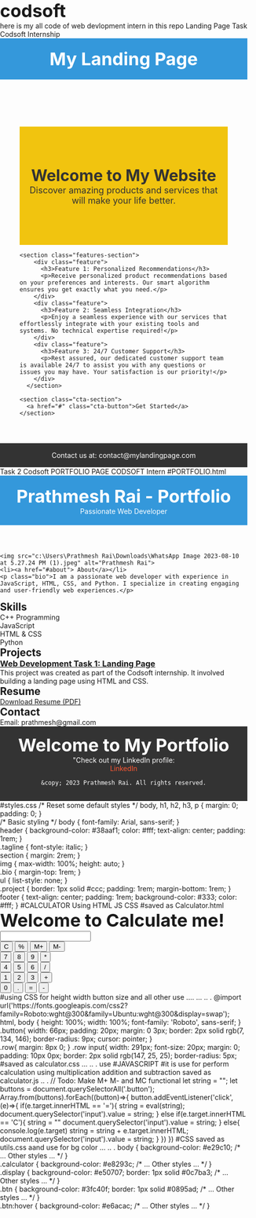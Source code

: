 # codsoft
here is my all code of web devlopment intern in this repo
Landing Page 
Task  Codsoft Internship
<!DOCTYPE html>
<html lang="en">
<head>
  <meta charset="UTF-8">
  <meta name="viewport" content="width=device-width, initial-scale=1.0">
  <title>My Landing Page</title>
  <style>
    /* Reset default styles */
    body, h1, p, ul, li {
      margin: 0;
      padding: 0;
    }

    body {
      font-family: Arial, sans-serif;
      line-height: 1.6;
      background-color: #f9f9f9;
    }

    /* Header styles */
    header {
      background-color: #3498db;
      color: white;
      padding: 20px;
      text-align: center;
    }

    h1 {
      font-size: 36px;
    }

    /* Main content styles */
    main {
      padding: 40px;
    }

    .hero-section {
      text-align: center;
      padding: 80px 20px;
      background-color: #f1c40f;
      color: #333;
    }

    .hero-section h2 {
      font-size: 32px;
    }

    .hero-section p {
      font-size: 18px;
    }

    /* Features section styles */
    .features-section {
      display: flex;
      justify-content: space-around;
      padding: 40px 0;
    }

    .feature {
      text-align: center;
      max-width: 300px;
      padding: 20px;
      background-color: #fff;
      border-radius: 10px;
      box-shadow: 0 0 10px rgba(0, 0, 0, 0.2);
    }

    .feature h3 {
      font-size: 24px;
    }

    .feature p {
      font-size: 16px;
    }

    /* Call-to-action styles */
    .cta-section {
      text-align: center;
      padding: 40px 0;
    }

    .cta-button {
      display: inline-block;
      padding: 15px 30px;
      background-color: #3498db;
      color: white;
      font-size: 18px;
      text-decoration: none;
      border-radius: 5px;
    }

    /* Footer styles */
    footer {
      text-align: center;
      padding: 20px;
      background-color: #222;
      color: white;
    }

    footer a {
      color: white;
      text-decoration: none;
    }
  </style>
</head>
<body>
  <header>
    <h1>My Landing Page</h1>
  </header>

  <main>
    <section class="hero-section">
      <h2>Welcome to My Website</h2>
      <p>Discover amazing products and services that will make your life better.</p>
    </section>

    <section class="features-section">
        <div class="feature">
          <h3>Feature 1: Personalized Recommendations</h3>
          <p>Receive personalized product recommendations based on your preferences and interests. Our smart algorithm ensures you get exactly what you need.</p>
        </div>
        <div class="feature">
          <h3>Feature 2: Seamless Integration</h3>
          <p>Enjoy a seamless experience with our services that effortlessly integrate with your existing tools and systems. No technical expertise required!</p>
        </div>
        <div class="feature">
          <h3>Feature 3: 24/7 Customer Support</h3>
          <p>Rest assured, our dedicated customer support team is available 24/7 to assist you with any questions or issues you may have. Your satisfaction is our priority!</p>
        </div>
      </section>

    <section class="cta-section">
      <a href="#" class="cta-button">Get Started</a>
    </section>
  </main>

  <footer>
    <p>Contact us at: <a href="mailto:contact@mylandingpage.com">contact@mylandingpage.com</a></p>
  </footer>
</body>
</html>
Task 2 Codsoft
PORTFOLIO PAGE 
CODSOFT Intern
#PORTFOLIO.html
<!DOCTYPE html>
<html lang="en">
<head>
  <meta charset="UTF-8">
  <meta name="viewport" content="width=device-width, initial-scale=1.0">
  <link rel="stylesheet" href="styles.css">
  <style>
    /* Reset default margin and padding */
    body, h1, h2, h3, p {
      margin: 0;
      padding: 0;
    }

    /* Basic styling */
    body {
      font-family: Arial, sans-serif;
      background-image: rgb(9, 10, 10 to bottom, #f0f0f0, #c0c0c0);
      background-attachment: fixed;
    }

    /* Rest of your CSS styles */
    /* ... */
  </style>
</head>
<body>
  <header class="header">
    <nav class="navbar">
      <div class="navbar-container container">
        <div>
          <h1 class="navbar-brand">Prathmesh Rai - Portfolio</h1>
        </div>
      </nav>
    <p class="tagline">Passionate Web Developer</p>
  </header>

    <img src="c:\Users\Prathmesh Rai\Downloads\WhatsApp Image 2023-08-10 at 5.27.24 PM (1).jpeg" alt="Prathmesh Rai">
    <li><a href="#about"> About</a></li>
    <p class="bio">I am a passionate web developer with experience in JavaScript, HTML, CSS, and Python. I specialize in creating engaging and user-friendly web experiences.</p>
  </section>
  
  <section id="skills">
    <h2>Skills</h2>
    <ul>
      <li>C++ Programming</li>
      <li>JavaScript</li>
      <li>HTML & CSS</li>
      <li>Python</li>
    </ul>
  </section>

  <section id="projects">
    <h2>Projects</h2>
    <div class="project">
      <alt="Landing Page Project">
      <h3><a href="C:\Users\Prathmesh Rai\Desktop\New folder\Landing Page Task 1.html" target="_blank">Web Development Task 1: Landing Page</a></h3>
      <p>This project was created as part of the Codsoft internship. It involved building a landing page using HTML and CSS.</p>
    </div>
    <!-- Add more project divs as needed -->
  </section>
  
  
  <section id="resume">
    <h2>Resume</h2>
    <p><a href="c:\Users\Prathmesh Rai\Downloads\Prathmesh Rai- Resume.pdf" target="c:\Users\Prathmesh Rai\Downloads\Prathmesh Rai- Resume.pdf">Download Resume (PDF)</a></p>
  </section>
  <section id="contact">
    <h2>Contact</h2>
    <p>Email: prathmesh@gmail.com</p>
    <!-- Add more contact information as needed -->
  </section>
  
  <footer>
    <!DOCTYPE html>
    <html lang="en">
    <head>
        <meta charset="UTF-8">
        <meta name="viewport" content="width=device-width, initial-scale=1.0">
        <title>My Portfolio</title>
    </head>
    <body>
        <h1>Welcome to My Portfolio</h1>
        <p>"Check out my LinkedIn profile:</p>
        <p><a href="https://www.linkedin.com/in/prathmesh-rai-1646a1276" target="https://www.linkedin.com/in/prathmesh-rai-1646a1276" style="color: #FF5733;">LinkedIn</a>
    </body>
    </html>
    <!DOCTYPE html>
<html lang="en">
<head>
  <meta charset="UTF-8">
  <meta name="viewport" content="width=device-width, initial-scale=1.0">
  <style>
    /* Reset default margin and padding */
    body, h1, h2, h3, p {
      margin: 0;
      padding: 0;
    }

    /* Basic styling */
    body {
      font-family: Arial, sans-serif;
      background-color: #f0f0f0;
      color: #333;
    }

    footer {
      text-align: center;
      padding: 1rem;
      background-color: #333;
      color: #fff;
    }

    /* Rest of your CSS styles */
    /* ... */
  </style>
  <title>Portfolio with Copyright Notice</title>
  
    &copy; 2023 Prathmesh Rai. All rights reserved.
  </footer>
</body>
</html>
#styles.css
/* Reset some default styles */
body, h1, h2, h3, p {
  margin: 0;
  padding: 0;
}

/* Basic styling */
body {
  font-family: Arial, sans-serif;
}

header {
  background-color: #38aaf1;
  color: #fff;
  text-align: center;
  padding: 1rem;
}

.tagline {
  font-style: italic;
}

section {
  margin: 2rem;
}

img {
  max-width: 100%;
  height: auto;
}

.bio {
  margin-top: 1rem;
}

ul {
  list-style: none;
}

.project {
  border: 1px solid #ccc;
  padding: 1rem;
  margin-bottom: 1rem;
}

footer {
  text-align: center;
  padding: 1rem;
  background-color: #333;
  color: #fff;
}
#CALCULATOR 
Using HTML JS CSS
#saved as Calculator.html
<!DOCTYPE html>
<html>

<head>
  <meta charset="utf-8">
  <meta name="viewport" content="width=device-width">
  <title>Calculate me! - A calculator made my me</title>
  <link href="calculator.css" rel="stylesheet" type="text/css" />
  <link href="utils.css" rel="stylesheet" type="text/css" />
</head>

<body>
  <h1 class="text-center">Welcome to Calculate me!</h1>
  <div class="container flex flex-col items-center mx-auto m-w-20">
    <div class="row">
      <input class="input" type="text"/>
    </div>
    <div class="row">
      <button class="button">C</button>
      <button class="button">%</button>
      <button class="button">M+</button>
      <button class="button">M-</button>
    </div>
    <div class="row">
      <button class="button">7</button>
      <button class="button">8</button>
      <button class="button">9</button>
      <button class="button">*</button>
    </div>
    <div class="row">
      <button class="button">4</button>
      <button class="button">5</button>
      <button class="button">6</button>
      <button class="button">/</button>
    </div>
    <div class="row">
      <button class="button">1</button>
      <button class="button">2</button>
      <button class="button">3</button>
      <button class="button">+</button>
    </div>
    <div class="row">
      <button class="button">0</button>
      <button class="button">.</button>
      <button class="button">=</button>
      <button class="button">-</button>
    </div>
  </div>
  <script src="calculator.js"></script>
</body>

</html>
#using CSS for height width button size and all other use
....
...
..
.
@import url('https://fonts.googleapis.com/css2?family=Roboto:wght@300&family=Ubuntu:wght@300&display=swap');
html, body {
  height: 100%;
  width: 100%;
  font-family: 'Roboto', sans-serif; 
}

.button{
  width: 66px;
  padding: 20px;
  margin: 0 3px;
  border: 2px solid rgb(7, 134, 146);
  border-radius: 9px;
  cursor: pointer;
}

.row{
  margin: 8px 0;
}
.row input{
  width: 291px;
  font-size: 20px;
    margin: 0;
    padding: 10px 0px;
    border: 2px solid rgb(147, 25, 25);
    border-radius: 5px;
    #saved as calculator.css
    ...
    ..
    .
    use #JAVASCRIPT 
#it is use for perform calculation using multiplication addition and subtraction
saved as calculator.js
..
.
    // Todo: Make M+ M- and MC functional
let string = "";
let buttons = document.querySelectorAll('.button');
Array.from(buttons).forEach((button)=>{
  button.addEventListener('click', (e)=>{
    if(e.target.innerHTML == '='){
      string = eval(string);
      document.querySelector('input').value = string;
    }
    else if(e.target.innerHTML == 'C'){
      string = ""
      document.querySelector('input').value = string;
    }
    else{ 
    console.log(e.target)
    string = string + e.target.innerHTML;
    document.querySelector('input').value = string;
      }
  })
})
#CSS
saved as utils.css aand use for bg color
...
..
.
body {
    background-color: #e29c10;
    /* ... Other styles ... */
  }
  
  .calculator {
    background-color: #e8293c;
    /* ... Other styles ... */
  }
  
  .display {
    background-color: #e50707;
    border: 1px solid #0c7ba3;
    /* ... Other styles ... */
  }
  
  .btn {
    background-color: #3fc40f;
    border: 1px solid #0895ad;
    /* ... Other styles ... */
  }
  
  .btn:hover {
    background-color: #e6acac;
    /* ... Other styles ... */
  }
